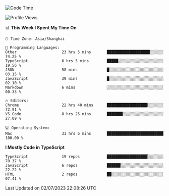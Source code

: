 <!--START_SECTION:waka-->
![Code Time](http://img.shields.io/badge/Code%20Time-4%2C736%20hrs%2039%20mins-blue)

![Profile Views](http://img.shields.io/badge/Profile%20Views-0-blue)

📊 **This Week I Spent My Time On** 

```text
🕑︎ Time Zone: Asia/Shanghai

💬 Programming Languages: 
Other                    23 hrs 5 mins       ███████████████████░░░░░░   74.25 % 
TypeScript               6 hrs 5 mins        █████░░░░░░░░░░░░░░░░░░░░   19.56 % 
JSON                     58 mins             █░░░░░░░░░░░░░░░░░░░░░░░░   03.15 % 
JavaScript               39 mins             █░░░░░░░░░░░░░░░░░░░░░░░░   02.10 % 
Markdown                 6 mins              ░░░░░░░░░░░░░░░░░░░░░░░░░   00.33 % 

🔥 Editors: 
Chrome                   22 hrs 40 mins      ██████████████████░░░░░░░   72.91 % 
VS Code                  8 hrs 25 mins       ███████░░░░░░░░░░░░░░░░░░   27.09 % 

💻 Operating System: 
Mac                      31 hrs 6 mins       █████████████████████████   100.00 % 
```

**I Mostly Code in TypeScript** 

```text
TypeScript               19 repos            ██████████████████░░░░░░░   70.37 % 
JavaScript               6 repos             ██████░░░░░░░░░░░░░░░░░░░   22.22 % 
HTML                     2 repos             ██░░░░░░░░░░░░░░░░░░░░░░░   07.41 % 
```




 Last Updated on 02/07/2023 22:08:26 UTC
<!--END_SECTION:waka-->
